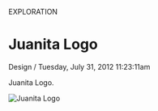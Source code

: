 <p class="type">EXPLORATION</p>

# Juanita Logo

<p class="meta">Design  /  Tuesday, July 31, 2012 11:23:11am</p>

Juanita Logo.

![Juanita Logo](https://farooq-agent.web.app/assets/images/works/large/juanita-logo.jpg)
